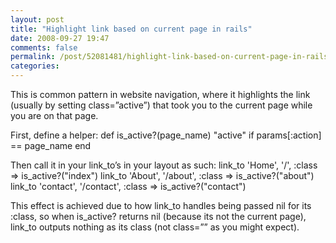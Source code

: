 ```yaml
---
layout: post
title: "Highlight link based on current page in rails"
date: 2008-09-27 19:47
comments: false
permalink: /post/52081481/highlight-link-based-on-current-page-in-rails
categories:
---
```


 

This is common pattern in website navigation, where it highlights the link (usually by setting class=”active”) that took you to the current page while you are on that page.

First, define a helper:
def is_active?(page_name)
    "active" if params[:action] == page_name
  end

Then call it in your link_to’s in your layout as such:
link_to 'Home', '/', :class => is_active?("index")
link_to 'About', '/about', :class => is_active?("about")
link_to 'contact', '/contact', :class => is_active?("contact")

This effect is achieved due to how link_to handles being passed nil for its :class, so when is_active? returns nil (because its not the current page), link_to outputs nothing as its class (not class=”” as you might expect).